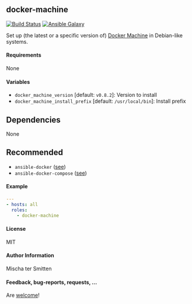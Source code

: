 ## docker-machine

[![Build Status](https://travis-ci.org/Oefenweb/ansible-docker-machine.svg?branch=master)](https://travis-ci.org/Oefenweb/ansible-docker-machine) [![Ansible Galaxy](http://img.shields.io/badge/ansible--galaxy-docker--machine-blue.svg)](https://galaxy.ansible.com/Oefenweb/docker-machine/)

Set up (the latest or a specific version of) [Docker Machine](https://docs.docker.com/machine) in Debian-like systems.

#### Requirements

None

#### Variables

* `docker_machine_version` [default: `v0.8.2`]: Version to install
* `docker_machine_install_prefix` [default: `/usr/local/bin`]: Install prefix

## Dependencies

None

## Recommended

* `ansible-docker` ([see](https://github.com/Oefenweb/ansible-docker))
* `ansible-docker-compose` ([see](https://github.com/Oefenweb/ansible-docker-compose))

#### Example

```yaml
---
- hosts: all
  roles:
    - docker-machine
```

#### License

MIT

#### Author Information

Mischa ter Smitten

#### Feedback, bug-reports, requests, ...

Are [welcome](https://github.com/Oefenweb/ansible-docker-machine/issues)!
